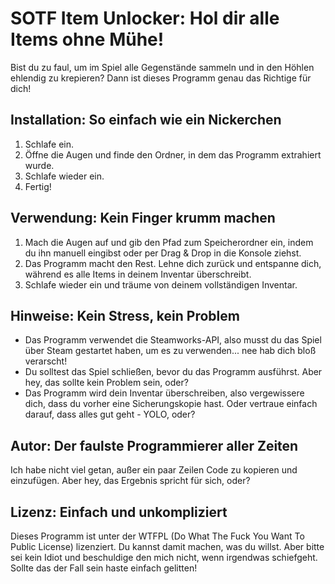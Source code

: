 # SOTF Item Unlocker: Hol dir alle Items ohne Mühe!

Bist du zu faul, um im Spiel alle Gegenstände sammeln und in den Höhlen ehlendig zu krepieren? Dann ist dieses Programm genau das Richtige für dich!

## Installation: So einfach wie ein Nickerchen

1. Schlafe ein.
2. Öffne die Augen und finde den Ordner, in dem das Programm extrahiert wurde.
3. Schlafe wieder ein.
4. Fertig!

## Verwendung: Kein Finger krumm machen

1. Mach die Augen auf und gib den Pfad zum Speicherordner ein, indem du ihn manuell eingibst oder per Drag & Drop in die Konsole ziehst.
2. Das Programm macht den Rest. Lehne dich zurück und entspanne dich, während es alle Items in deinem Inventar überschreibt.
3. Schlafe wieder ein und träume von deinem vollständigen Inventar.

## Hinweise: Kein Stress, kein Problem

- Das Programm verwendet die Steamworks-API, also musst du das Spiel über Steam gestartet haben, um es zu verwenden... nee hab dich bloß verarscht!
- Du solltest das Spiel schließen, bevor du das Programm ausführst. Aber hey, das sollte kein Problem sein, oder?
- Das Programm wird dein Inventar überschreiben, also vergewissere dich, dass du vorher eine Sicherungskopie hast. Oder vertraue einfach darauf, dass alles gut geht - YOLO, oder?

## Autor: Der faulste Programmierer aller Zeiten

Ich habe nicht viel getan, außer ein paar Zeilen Code zu kopieren und einzufügen. Aber hey, das Ergebnis spricht für sich, oder?

## Lizenz: Einfach und unkompliziert

Dieses Programm ist unter der WTFPL (Do What The Fuck You Want To Public License) lizenziert. Du kannst damit machen, was du willst. Aber bitte sei kein Idiot und beschuldige den mich nicht, wenn irgendwas schiefgeht. Sollte das der Fall sein haste einfach gelitten!
